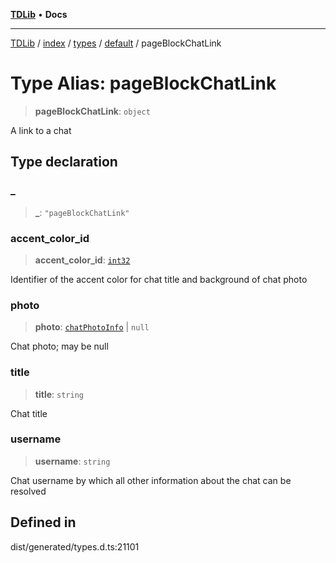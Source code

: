[**TDLib**](../../../../../../README.md) • **Docs**

***

[TDLib](../../../../../../modules.md) / [index](../../../../../README.md) / [types](../../../README.md) / [default](../README.md) / pageBlockChatLink

# Type Alias: pageBlockChatLink

> **pageBlockChatLink**: `object`

A link to a chat

## Type declaration

### \_

> **\_**: `"pageBlockChatLink"`

### accent\_color\_id

> **accent\_color\_id**: [`int32`](int32.md)

Identifier of the accent color for chat title and background of chat photo

### photo

> **photo**: [`chatPhotoInfo`](chatPhotoInfo.md) \| `null`

Chat photo; may be null

### title

> **title**: `string`

Chat title

### username

> **username**: `string`

Chat username by which all other information about the chat can be resolved

## Defined in

dist/generated/types.d.ts:21101

